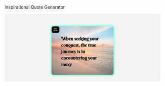 Inspirational Quote Generator

![screencap](https://github.com/lenakroeker/Inspirational_Quote_Generator/blob/main/assets/screencap3.jpg.jpg?raw=true)
